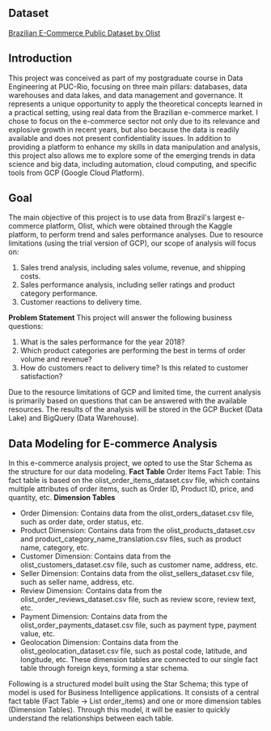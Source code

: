 ## Dataset
<a href="https://www.kaggle.com/datasets/olistbr/brazilian-ecommerce">Brazilian E-Commerce Public Dataset by Olist</a>

## Introduction
This project was conceived as part of my postgraduate course in Data Engineering at PUC-Rio, focusing on three main pillars: databases, data warehouses and data lakes, and data management and governance. It represents a unique opportunity to apply the theoretical concepts learned in a practical setting, using real data from the Brazilian e-commerce market. I chose to focus on the e-commerce sector not only due to its relevance and explosive growth in recent years, but also because the data is readily available and does not present confidentiality issues. In addition to providing a platform to enhance my skills in data manipulation and analysis, this project also allows me to explore some of the emerging trends in data science and big data, including automation, cloud computing, and specific tools from GCP (Google Cloud Platform).
## Goal
The main objective of this project is to use data from Brazil's largest e-commerce platform, Olist, which were obtained through the Kaggle platform, to perform trend and sales performance analyses. Due to resource limitations (using the trial version of GCP), our scope of analysis will focus on:

1. Sales trend analysis, including sales volume, revenue, and shipping costs.
2. Sales performance analysis, including seller ratings and product category performance.
3. Customer reactions to delivery time.

**Problem Statement**
This project will answer the following business questions:

1. What is the sales performance for the year 2018?
2. Which product categories are performing the best in terms of order volume and revenue?
3. How do customers react to delivery time? Is this related to customer satisfaction?
   
Due to the resource limitations of GCP and limited time, the current analysis is primarily based on questions that can be answered with the available resources. The results of the analysis will be stored in the GCP Bucket (Data Lake) and BigQuery (Data Warehouse).
## Data Modeling for E-commerce Analysis
In this e-commerce analysis project, we opted to use the Star Schema as the structure for our data modeling.
**Fact Table**
Order Items Fact Table:
This fact table is based on the olist_order_items_dataset.csv file, which contains multiple attributes of order items, such as Order ID, Product ID, price, and quantity, etc.
**Dimension Tables**
* Order Dimension: Contains data from the olist_orders_dataset.csv file, such as order date, order status, etc.
* Product Dimension: Contains data from the olist_products_dataset.csv and product_category_name_translation.csv files, such as product name, category, etc.
* Customer Dimension: Contains data from the olist_customers_dataset.csv file, such as customer name, address, etc.
* Seller Dimension: Contains data from the olist_sellers_dataset.csv file, such as seller name, address, etc.
* Review Dimension: Contains data from the olist_order_reviews_dataset.csv file, such as review score, review text, etc.
* Payment Dimension: Contains data from the olist_order_payments_dataset.csv file, such as payment type, payment value, etc.
* Geolocation Dimension: Contains data from the olist_geolocation_dataset.csv file, such as postal code, latitude, and longitude, etc.
These dimension tables are connected to our single fact table through foreign keys, forming a star schema.

Following is a structured model built using the Star Schema; this type of model is used for Business Intelligence applications. It consists of a central fact table (Fact Table -> List order_items) and one or more dimension tables (Dimension Tables). Through this model, it will be easier to quickly understand the relationships between each table.



